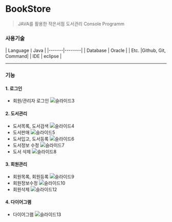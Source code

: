# BookStore
> JAVA를 활용한 작은서점 도서관리 Console Programm

### 사용기술
| LanguageㅣJava |
|-------|--------|
| Database | Oracle |
| Etc. |Github, Git, Command|
| IDE | eclipse |

-----

### 기능
#### 1. 로그인
* 회원/관리자 로그인
![슬라이드3](https://user-images.githubusercontent.com/76926509/150718173-d577fe8f-6424-47d5-a9e6-43801b72a955.JPG)

#### 2. 도서관리

* 도서목록, 도서검색
![슬라이드4](https://user-images.githubusercontent.com/76926509/150718185-b02382cc-0552-4123-8f51-56143cf6df32.JPG)
* 도서판매
![슬라이드5](https://user-images.githubusercontent.com/76926509/150718200-5704c370-43f3-4ef0-8d06-063629bfaeb2.JPG)
* 도서입고, 도서등록
![슬라이드6](https://user-images.githubusercontent.com/76926509/150718212-86c2b301-46f9-43b1-87c0-a4d9b63811ad.JPG)
* 도서정보 수정
![슬라이드7](https://user-images.githubusercontent.com/76926509/150718231-9a960a6d-f941-4e82-ab1d-d09e3792a73a.PNG)
* 도서 삭제
![슬라이드8](https://user-images.githubusercontent.com/76926509/150718245-b61e12d9-19c9-4055-84e6-6d5b146c5ae9.JPG)

#### 3. 회원관리
* 회원목록, 회원등록
![슬라이드9](https://user-images.githubusercontent.com/76926509/150718278-561f226e-f574-462b-bf7d-8464cf7c7216.PNG)
* 회원정보수정
![슬라이드10](https://user-images.githubusercontent.com/76926509/150718285-8fa99590-6f4d-4ccb-aab1-b25878553697.JPG)
* 회원삭제
![슬라이드12](https://user-images.githubusercontent.com/76926509/150718307-7b456d36-b7bc-44b5-9154-7c38ebbad066.JPG)


#### 4. 다이어그램
* 다이어그램
![슬라이드13](https://user-images.githubusercontent.com/76926509/150718697-dc4a6973-231e-49ea-8fe6-07aa9a45721a.JPG)


